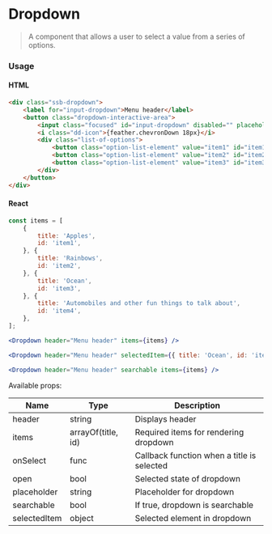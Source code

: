 Dropdown
========

> A component that allows a user to select a value from a series of options.

### Usage

#### HTML

```html
<div class="ssb-dropdown">
    <label for="input-dropdown">Menu header</label>
    <button class="dropdown-interactive-area">
        <input class="focused" id="input-dropdown" disabled="" placeholder="Select item" value="">
        <i class="dd-icon">{feather.chevronDown 18px}</i>
        <div class="list-of-options">
            <button class="option-list-element" value="item1" id="item1">Apples</button>
            <button class="option-list-element" value="item2" id="item2">Rainbows</button>
            <button class="option-list-element" value="item3" id="item3">Ocean</button>
        </div>
    </button>
</div>
```

#### React

```jsx harmony
const items = [
	{
		title: 'Apples',
		id: 'item1',
	}, {
		title: 'Rainbows',
		id: 'item2',
	}, {
		title: 'Ocean',
		id: 'item3',
	}, {
		title: 'Automobiles and other fun things to talk about',
		id: 'item4',
	}, 
];

<Dropdown header="Menu header" items={items} />

<Dropdown header="Menu header" selectedItem={{ title: 'Ocean', id: 'item3' }} items={items} />

<Dropdown header="Menu header" searchable items={items} />
```

Available props:

| Name       | Type           | Description  |
| ---------- | ------------- | ----- |
| header | string | Displays header |
| items | arrayOf(title, id) |Required items for rendering dropdown |
| onSelect | func | Callback function when a title is selected |
| open | bool | Selected state of dropdown |
| placeholder | string | Placeholder for dropdown |
| searchable | bool | If true, dropdown is searchable |
| selectedItem | object | Selected element in dropdown |
